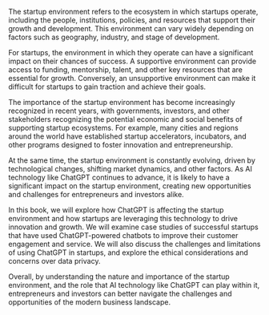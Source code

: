 
The startup environment refers to the ecosystem in which startups operate, including the people, institutions, policies, and resources that support their growth and development. This environment can vary widely depending on factors such as geography, industry, and stage of development.

For startups, the environment in which they operate can have a significant impact on their chances of success. A supportive environment can provide access to funding, mentorship, talent, and other key resources that are essential for growth. Conversely, an unsupportive environment can make it difficult for startups to gain traction and achieve their goals.

The importance of the startup environment has become increasingly recognized in recent years, with governments, investors, and other stakeholders recognizing the potential economic and social benefits of supporting startup ecosystems. For example, many cities and regions around the world have established startup accelerators, incubators, and other programs designed to foster innovation and entrepreneurship.

At the same time, the startup environment is constantly evolving, driven by technological changes, shifting market dynamics, and other factors. As AI technology like ChatGPT continues to advance, it is likely to have a significant impact on the startup environment, creating new opportunities and challenges for entrepreneurs and investors alike.

In this book, we will explore how ChatGPT is affecting the startup environment and how startups are leveraging this technology to drive innovation and growth. We will examine case studies of successful startups that have used ChatGPT-powered chatbots to improve their customer engagement and service. We will also discuss the challenges and limitations of using ChatGPT in startups, and explore the ethical considerations and concerns over data privacy.

Overall, by understanding the nature and importance of the startup environment, and the role that AI technology like ChatGPT can play within it, entrepreneurs and investors can better navigate the challenges and opportunities of the modern business landscape.
